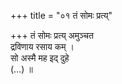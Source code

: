 +++
title = "०१ तं सोमः प्रत्य्"

+++
तं सोमः प्रत्य् अमुञ्चत  
द्रविणाय रसाय कम् ।  
सो अस्मै मह इद् दुहे  
(…) ॥